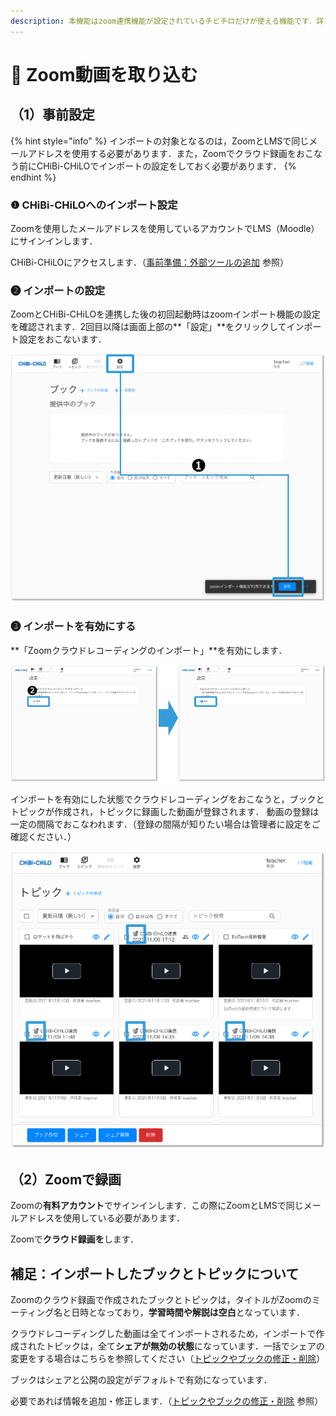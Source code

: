 ```yaml
---
description: 本機能はzoom連携機能が設定されているチビチロだけが使える機能です．詳しくはシステム管理者にお問い合わせください．
---
```


# 🌳 Zoom動画を取り込む

## （1）事前設定

{% hint style="info" %}
インポートの対象となるのは，ZoomとLMSで同じメールアドレスを使用する必要があります．また，Zoomでクラウド録画をおこなう前にCHiBi-CHiLOでインポートの設定をしておく必要があります．
{% endhint %}

### ❶ CHiBi-CHiLOへのインポート設定

Zoomを使用したメールアドレスを使用しているアカウントでLMS（Moodle）にサインインします．

CHiBi-CHiLOにアクセスします．（[事前準備：外部ツールの追加](../start/access.md) 参照）

### ❷ インポートの設定

ZoomとCHiBi-CHiLOを連携した後の初回起動時はzoomインポート機能の設定を確認されます．2回目以降は画面上部の**「設定」**をクリックしてインポート設定をおこないます．

![](<../.gitbook/assets/image (272).png>)

### ❸ インポートを有効にする

**「Zoomクラウドレコーディングのインポート」**を有効にします．

![](<../.gitbook/assets/image (201).png>)

インポートを有効にした状態でクラウドレコーディングをおこなうと，ブックとトピックが作成され，トピックに録画した動画が登録されます．
動画の登録は一定の間隔でおこなわれます．（登録の間隔が知りたい場合は管理者に設定をご確認ください．）

![](<../.gitbook/assets/image (168).png>)

## （2）Zoomで録画

Zoomの**有料アカウント**でサインインします．この際にZoomとLMSで同じメールアドレスを使用している必要があります．

Zoomで**クラウド録画を**します．

## 補足：インポートしたブックとトピックについて

Zoomのクラウド録画で作成されたブックとトピックは，タイトルがZoomのミーティング名と日時となっており，**学習時間や解説は空白**となっています．

クラウドレコーディングした動画は全てインポートされるため，インポートで作成されたトピックは，全て**シェアが無効の状態**になっています．一括でシェアの変更をする場合はこちらを参照してください（[トピックやブックの修正・削除](../operation/fix.md)）

ブックはシェアと公開の設定がデフォルトで有効になっています．

必要であれば情報を追加・修正します．（[トピックやブックの修正・削除](../operation/fix.md) 参照）